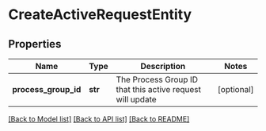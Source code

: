 # CreateActiveRequestEntity

## Properties
Name | Type | Description | Notes
------------ | ------------- | ------------- | -------------
**process_group_id** | **str** | The Process Group ID that this active request will update | [optional] 

[[Back to Model list]](../README.md#documentation-for-models) [[Back to API list]](../README.md#documentation-for-api-endpoints) [[Back to README]](../README.md)


